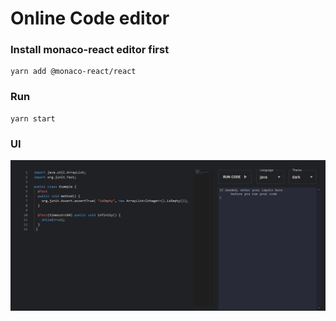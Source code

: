 # Online Code editor



### Install monaco-react editor first
```
yarn add @monaco-react/react
```

### Run
```
yarn start
```


### UI

![UI](/UI.PNG)
